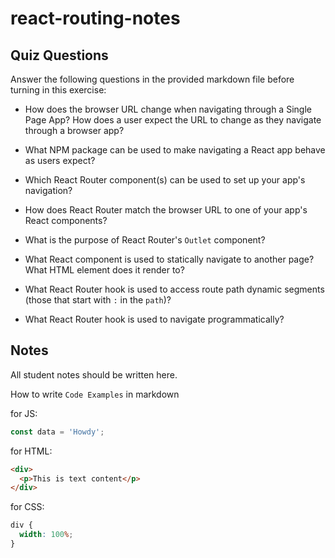 # react-routing-notes

## Quiz Questions

Answer the following questions in the provided markdown file before turning in this exercise:

- How does the browser URL change when navigating through a Single Page App? How does a user expect the URL to change as they navigate through a browser app?

- What NPM package can be used to make navigating a React app behave as users expect?

- Which React Router component(s) can be used to set up your app's navigation?

- How does React Router match the browser URL to one of your app's React components?

- What is the purpose of React Router's `Outlet` component?

- What React component is used to statically navigate to another page? What HTML element does it render to?

- What React Router hook is used to access route path dynamic segments (those that start with `:` in the `path`)?

- What React Router hook is used to navigate programmatically?

## Notes

All student notes should be written here.

How to write `Code Examples` in markdown

for JS:

```javascript
const data = 'Howdy';
```

for HTML:

```html
<div>
  <p>This is text content</p>
</div>
```

for CSS:

```css
div {
  width: 100%;
}
```
